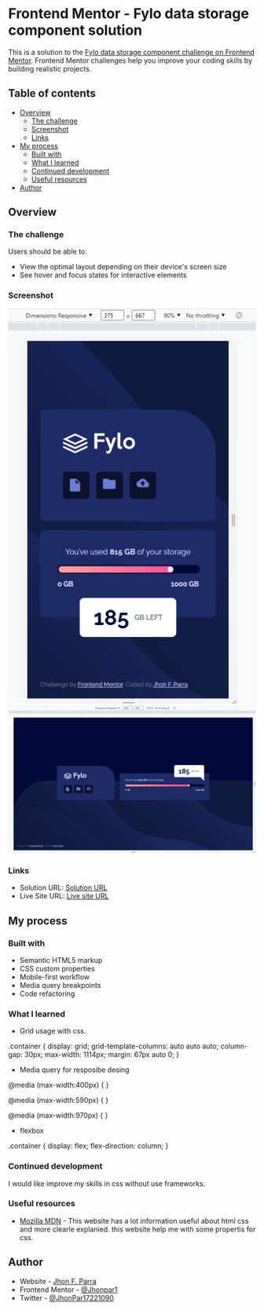 # Frontend Mentor - Fylo data storage component solution

This is a solution to the [Fylo data storage component challenge on Frontend Mentor](https://www.frontendmentor.io/challenges/fylo-data-storage-component-1dZPRbV5n). Frontend Mentor challenges help you improve your coding skills by building realistic projects.

## Table of contents

- [Overview](#overview)
  - [The challenge](#the-challenge)
  - [Screenshot](#screenshot)
  - [Links](#links)
- [My process](#my-process)
  - [Built with](#built-with)
  - [What I learned](#what-i-learned)
  - [Continued development](#continued-development)
  - [Useful resources](#useful-resources)
- [Author](#author)


## Overview

### The challenge

Users should be able to:

- View the optimal layout depending on their device's screen size
- See hover and focus states for interactive elements

### Screenshot

![Screenshot](/screenshots/mobile-design.png)
![Screenshot](/screenshots/desktop-design.png)

### Links

- Solution URL: [Solution URL](https://github.com/Jhonpar1/fylo-data)
- Live Site URL: [Live site URL](https://jhonpar1.github.io/fylo-data/)

## My process

### Built with

- Semantic HTML5 markup
- CSS custom properties
- Mobile-first workflow
- Media query breakpoints
- Code refactoring

### What I learned

- Grid usage with css.

.container {
  display: grid;
  grid-template-columns: auto auto auto;
  column-gap: 30px;
  max-width: 1114px;
  margin: 67px auto 0;
}
- Media query for resposibe desing

@media (max-width:400px) {
}

@media (max-width:590px) {
}

@media (max-width:970px) {
}

- flexbox

.container {
  display: flex;
  flex-direction: column;
}

### Continued development

I would like improve my skills in css without use frameworks.


### Useful resources

- [Mozilla MDN](https://developer.mozilla.org) - This website has a lot information useful about html css and more clearle explanied. this website help me with some propertis for css.


## Author

- Website - [Jhon F. Parra](https://www.linkedin.com/in/jhon-f-parra-689852199)
- Frontend Mentor - [@Jhonpar1](https://www.frontendmentor.io/profile/Jhonpar1)
- Twitter - [@JhonPar17221090](https://twitter.com/JhonPar17221090)
